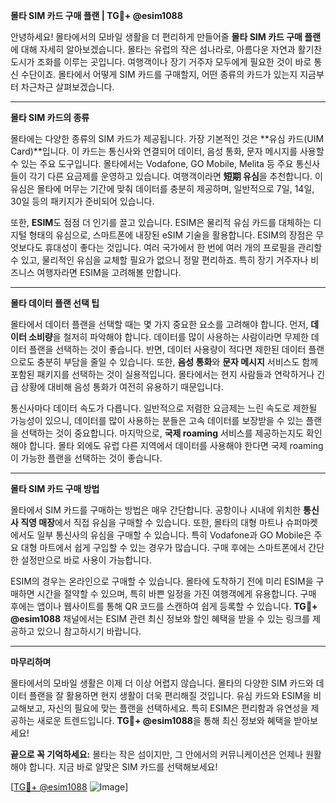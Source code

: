 **몰타 SIM 카드 구매 플랜 | TG💪+ @esim1088**

안녕하세요! 몰타에서의 모바일 생활을 더 편리하게 만들어줄 **몰타 SIM 카드 구매 플랜**에 대해 자세히 알아보겠습니다. 몰타는 유럽의 작은 섬나라로, 아름다운 자연과 활기찬 도시가 조화를 이루는 곳입니다. 여행객이나 장기 거주자 모두에게 필요한 것이 바로 통신 수단이죠. 몰타에서 어떻게 SIM 카드를 구매할지, 어떤 종류의 카드가 있는지 지금부터 차근차근 살펴보겠습니다.

---

**몰타 SIM 카드의 종류**

몰타에는 다양한 종류의 SIM 카드가 제공됩니다. 가장 기본적인 것은 **유심 카드(UIM Card)**입니다. 이 카드는 통신사와 연결되어 데이터, 음성 통화, 문자 메시지를 사용할 수 있는 주요 도구입니다. 몰타에서는 Vodafone, GO Mobile, Melita 등 주요 통신사들이 각기 다른 요금제를 운영하고 있습니다. 여행객이라면 **短期 유심**을 추천합니다. 이 유심은 몰타에 머무는 기간에 맞춰 데이터를 충분히 제공하며, 일반적으로 7일, 14일, 30일 등의 패키지가 준비되어 있습니다.

또한, **ESIM**도 점점 더 인기를 끌고 있습니다. ESIM은 물리적 유심 카드를 대체하는 디지털 형태의 유심으로, 스마트폰에 내장된 eSIM 기술을 활용합니다. ESIM의 장점은 무엇보다도 휴대성이 좋다는 것입니다. 여러 국가에서 한 번에 여러 개의 프로필을 관리할 수 있고, 물리적인 유심을 교체할 필요가 없으니 정말 편리하죠. 특히 장기 거주자나 비즈니스 여행자라면 ESIM을 고려해볼 만합니다.

---

**몰타 데이터 플랜 선택 팁**

몰타에서 데이터 플랜을 선택할 때는 몇 가지 중요한 요소를 고려해야 합니다. 먼저, **데이터 소비량**을 철저히 파악해야 합니다. 데이터를 많이 사용하는 사람이라면 무제한 데이터 플랜을 선택하는 것이 좋습니다. 반면, 데이터 사용량이 적다면 제한된 데이터 플랜으로도 충분히 부담을 줄일 수 있습니다. 또한, **음성 통화**와 **문자 메시지** 서비스도 함께 포함된 패키지를 선택하는 것이 실용적입니다. 몰타에서는 현지 사람들과 연락하거나 긴급 상황에 대비해 음성 통화가 여전히 유용하기 때문입니다.

통신사마다 데이터 속도가 다릅니다. 일반적으로 저렴한 요금제는 느린 속도로 제한될 가능성이 있으니, 데이터를 많이 사용하는 분들은 고속 데이터를 보장받을 수 있는 플랜을 선택하는 것이 중요합니다. 마지막으로, **국제 roaming** 서비스를 제공하는지도 확인해야 합니다. 몰타 외에도 유럽 다른 지역에서 데이터를 사용해야 한다면 국제 roaming이 가능한 플랜을 선택하는 것이 좋습니다.

---

**몰타 SIM 카드 구매 방법**

몰타에서 SIM 카드를 구매하는 방법은 매우 간단합니다. 공항이나 시내에 위치한 **통신사 직영 매장**에서 직접 유심을 구매할 수 있습니다. 또한, 몰타의 대형 마트나 슈퍼마켓에서도 일부 통신사의 유심을 구매할 수 있습니다. 특히 Vodafone과 GO Mobile은 주요 대형 마트에서 쉽게 구입할 수 있는 경우가 많습니다. 구매 후에는 스마트폰에서 간단한 설정만으로 바로 사용이 가능합니다.

ESIM의 경우는 온라인으로 구매할 수 있습니다. 몰타에 도착하기 전에 미리 ESIM을 구매하면 시간을 절약할 수 있으며, 특히 바쁜 일정을 가진 여행객에게 유용합니다. 구매 후에는 앱이나 웹사이트를 통해 QR 코드를 스캔하여 쉽게 등록할 수 있습니다. **TG💪+ @esim1088** 채널에서는 ESIM 관련 최신 정보와 할인 혜택을 받을 수 있는 링크를 제공하고 있으니 참고하시기 바랍니다.

---

**마무리하며**

몰타에서의 모바일 생활은 이제 더 이상 어렵지 않습니다. 몰타의 다양한 SIM 카드와 데이터 플랜을 잘 활용하면 현지 생활이 더욱 편리해질 것입니다. 유심 카드와 ESIM을 비교해보고, 자신의 필요에 맞는 플랜을 선택하세요. 특히 ESIM은 편리함과 유연성을 제공하는 새로운 트렌드입니다. **TG💪+ @esim1088**을 통해 최신 정보와 혜택을 받아보세요!

**끝으로 꼭 기억하세요:** 몰타는 작은 섬이지만, 그 안에서의 커뮤니케이션은 언제나 원활해야 합니다. 지금 바로 알맞은 SIM 카드를 선택해보세요!

[[TG💪+ @esim1088](https://t.me/s/esim1088) ![Image](https://i.postimg.cc/Y0z9fWf4/image.png)]